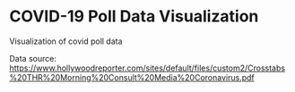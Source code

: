 # COVID-19 Poll Data Visualization
Visualization of covid poll data 

Data source: https://www.hollywoodreporter.com/sites/default/files/custom2/Crosstabs%20THR%20Morning%20Consult%20Media%20Coronavirus.pdf

